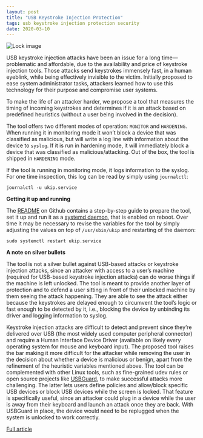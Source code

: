 ```yaml
---
layout: post
title: "USB Keystroke Injection Protection"
tags: usb keystroke injection protection security
date: 2020-03-10
---
```


![Lock image](https://encrypted-tbn0.gstatic.com/images?q=tbn%3AANd9GcSOCzlO6oc5XHqtbEdqeQ5BWjziWrq0smDczNpsTcLYOJnGbF4K)

USB keystroke injection attacks have been an issue for a long time—problematic and affordable, due to 
the availability and price of keystroke injection tools. Those attacks send keystrokes immensely fast, 
in a human eyeblink, while being effectively invisible to the victim. Initially proposed to ease system 
administrator tasks, attackers learned how to use this technology for their purpose and compromise user systems. 

To make the life of an attacker harder, we propose a tool that measures the timing of incoming keystrokes 
and determines if it is an attack based on predefined heuristics (without a user being involved in the decision).

The tool offers two different modes of operation: `MONITOR` and `HARDENING`. When running it in monitoring 
mode it won’t block a device that was classified as malicious, but will write a log line with information 
about the device to `syslog`. If it is run in hardening mode, it will immediately block a device that was 
classified as malicious/attacking. Out of the box, the tool is shipped in `HARDENING` mode.

If the tool is running in monitoring mode, it logs information to the syslog. For one time inspection, this 
log can be read by simply using `journalctl`:

```
journalctl -u ukip.service
```

**Getting it up and running**

The [README](https://github.com/google/ukip#installation-prerequisites) on Github contains a step-by-step guide 
to prepare the tool, set it up and run it as a 
[systemd daemon](https://wiki.archlinux.org/index.php/systemd), that is enabled on reboot. Over time it may be 
necessary to revise the variables for the tool by simply adjusting the values on top of `/usr/sbin/ukip` and 
restarting of the daemon:

```
sudo systemctl restart ukip.service
```

**A note on silver bullets**

The tool is not a silver bullet against USB-based attacks or keystroke injection attacks, since an attacker 
with access to a user’s machine (required for USB-based keystroke injection attacks) can do worse things if 
the machine is left unlocked. The tool is meant to provide another layer of protection and to defend a user 
sitting in front of their unlocked machine by them seeing the attack happening. They are able to see the 
attack either because the keystrokes are delayed enough to circumvent the tool’s logic or fast enough to be 
detected by it, i.e., blocking the device by unbinding its driver and logging information to syslog.

Keystroke injection attacks are difficult to detect and prevent since they’re delivered over USB (the most 
widely used computer peripheral connector) and require a Human Interface Device Driver (available on likely 
every operating system for mouse and keyboard input). The proposed tool raises the bar making it more 
difficult for the attacker while removing the user in the decision about whether a device is malicious or 
benign, apart from the refinement of the heuristic variables mentioned above. The tool can be complemented 
with other Linux tools, such as fine-grained udev rules or open source projects like 
[USBGuard](https://usbguard.github.io/), to make successful attacks more challenging. The latter lets users 
define policies and allow/block specific USB devices or block USB devices while the screen is locked. That 
feature is specifically useful, since an attacker could plug in a device while the user is away from their 
keyboard and launch an attack once they are back. With USBGuard in place, the device would need to be 
replugged when the system is unlocked to work correctly.

[Full article](https://opensource.googleblog.com/2020/03/usb-keystroke-injection-protection.html)

